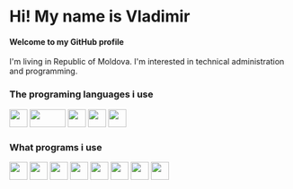 # Hi! My name is Vladimir

<h4>Welcome to my GitHub profile</h4>
I'm living in Republic of Moldova. I'm interested in technical administration and programming.

<h3>The programing languages i use</h3>
<a href="https://www.lua.org/" target="_blank"><img src="https://icon-icons.com/downloadimage.php?id=169007&root=2699/PNG/512/&file=lua_logo_icon_169007.png" width="32" height="32"></a>
<a href="https://www.php.net/" target="_blank"><img src="https://www.php.net/images/logos/new-php-logo.png" width="64" height="32"></a>
<a href="https://mysql.com/" target="_blank"><img src="https://cdn-icons-png.flaticon.com/512/2772/2772123.png" width="32" height="32"></a>
<a href="https://1c.ru/" target="_blank"><img src="https://v8.1c.ru/local/templates/main/img/favicon.ico" width="32" height="32"></a>
<a href="https://www.typescriptlang.org/" target="_blank"><img src="https://www.typescriptlang.org/favicon-32x32.png" width="32" height="32"></a>

<h3>What programs i use</h3>
<a href="https://code.visualstudio.com/" target="_blank"><img src="https://code.visualstudio.com/favicon.ico" width="32" height="32"></a>
<a href="https://desktop.github.com/" target="_blank"><img src="https://desktop.github.com/images/desktop-icon.svg"  width="32" height="32"></a>
<a href="https://sublimetext.com/" target="_blank"><img src="https://www.sublimetext.com/favicon.ico"  width="32" height="32"></a>
<a href="https://sqlitebrowser.org/" target="_blank"><img src="https://sqlitebrowser.org/favicon.ico"  width="32" height="32"></a>
<a href="https://www.mysql.com/products/workbench/" target="_blank"><img src="https://labs.mysql.com/common/themes/sakila/favicon.ico"  width="32" height="32"></a>
<a href="https://winscp.net/" target="_blank"><img src="https://winscp.net/favicon.ico"  width="32" height="32"></a>
<a href="https://www.apachefriends.org" target="_blank"><img src="https://www.apachefriends.org/images/favicon-18f9bd42.png"  width="32" height="32"></a>
<a href="https://v8.1c.ru/" target="_blank"><img src="https://v8.1c.ru/local/templates/main/img/favicon.ico" width="32" height="32"></a>

